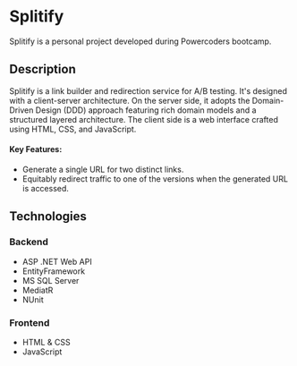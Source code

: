 # Splitify
Splitify is a personal project developed during Powercoders bootcamp.

## Description
Splitify is a link builder and redirection service for A/B testing. It's designed with a client-server architecture. On the server side, it adopts the Domain-Driven Design (DDD) approach featuring rich domain models and a structured layered architecture. The client side is a web interface crafted using HTML, CSS, and JavaScript.

#### Key Features:
* Generate a single URL for two distinct links.
* Equitably redirect traffic to one of the versions when the generated URL is accessed.

## Technologies
### Backend
- ASP .NET Web API
- EntityFramework
- MS SQL Server
- MediatR
- NUnit

### Frontend
- HTML & CSS
- JavaScript